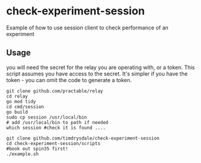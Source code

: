 # check-experiment-session
Example of how to use session client to check performance of an experiment

## Usage

you will need the secret for the relay you are operating with, or a token.
This script assumes you have access to the secret. It's simpler if you have the token - you can omit the code to generate a token.

```
git clone github.com/practable/relay
cd relay
go mod tidy
cd cmd/session
go build
sudo cp session /usr/local/bin
# add /usr/local/bin to path if needed
which session #check it is found ....

git clone github.com/timdrysdale/check-experiment-session
cd check-experiment-session/scripts
#book out spin35 first!
./example.sh
```
